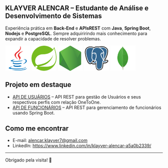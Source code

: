 ## **KLAYVER ALENCAR – Estudante de Análise e Desenvolvimento de Sistemas**

Experiência prática em **Back-End** e **APIsREST** com **Java**, **Spring Boot**, **Nodejs** e **PostgreSQL**. Sempre  adquiririndo mais conhecimento para expandir a capacidade de resolver problemas. 


<p align="left">
    <img src="https://raw.githubusercontent.com/devicons/devicon/master/icons/java/java-original.svg" width="80" height="80"/>
    <img src="https://raw.githubusercontent.com/devicons/devicon/master/icons/spring/spring-original.svg" width="80" height="80"/>
    <img src="https://raw.githubusercontent.com/devicons/devicon/master/icons/nodejs/nodejs-original.svg" width="80" height="80"/>
    <img src="https://raw.githubusercontent.com/devicons/devicon/master/icons/postgresql/postgresql-original.svg" width="80" height="80"/>
    <img src="https://raw.githubusercontent.com/devicons/devicon/master/icons/mongodb/mongodb-original.svg" width="80" height="80"/>
</p>


## Projeto em destaque

- [API DE USUÁRIOS](https://github.com/klayveralencar777/usuario-perfil-api) – API REST para gestão de Usuários e seus respectivos perfis com relação OneToOne.
- [API DE FUNCIONÁRIOS](https://github.com/klayveralencar777/FULL-API-funcionarios) – API REST para gerenciamento de funcionários usando Spring Boot.





## Como me encontrar

- E-mail: alencar.klayver7@gmail.com  
- LinkedIn: https://www.linkedin.com/in/klayver-alencar-a5a0b2339/

---

Obrigado pela visita! 🚀
